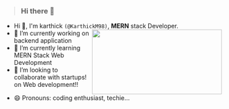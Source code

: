 > ### Hi there 👋
- Hi 👋, I'm karthick `(@KarthickM98)`, **MERN** stack Developer.<img src="https://crowdbotics.ghost.io/content/images/2021/05/React-Native-Img.png" align="right" width="300" height="150">
- 🔭 I’m currently working on backend application
- 🌱 I’m currently learning MERN Stack Web Development
- 👯 I’m looking to collaborate with startups! on Web development!!  
<!-- - 📫 How to reach me: <karthikeyansrs98@gmail.com> -->
- 😄 Pronouns: coding enthusiast, techie...
<!--
**KarthickM98/KarthicKM98** is a ✨ _special_ ✨ repository because its `README.md` (this file) appears on your GitHub profile.
Here are some ideas to get you started:
- 🤔 I’m looking for help with ...
- 💬 Ask me about ...
- ⚡ Fun fact: ... -->

